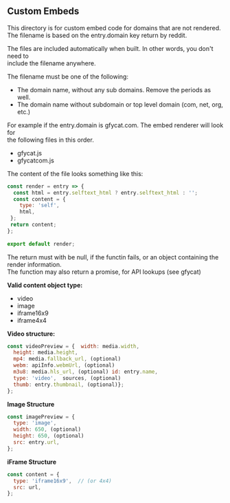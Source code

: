 ## Custom Embeds  
This directory is for custom embed code for domains that are not rendered.  
The filename is based on the entry.domain key return by reddit.  
  
The files are included automatically when built. In other words, you don't need to  
include the filename anywhere.  
  
The filename must be one of the following:  
 - The domain name, without any sub domains. Remove the periods as well.  
 - The domain name without subdomain or top level domain (com, net, org, etc.)  
  
For example if the entry.domain is gfycat.com. The embed renderer will look for  
the following files in this order.  
 - gfycat.js  
 - gfycatcom.js  
  
 The content of the file looks something like this:  
   
```javascript 1.8  
const render = entry => { 
  const html = entry.selftext_html ? entry.selftext_html : '';  
  const content = {  
    type: 'self',  
    html, 
 };  
 return content;  
};  
  
export default render;  
```  
The return must with be null, if the functin fails, or an object containing the render information.  
The function may also return a promise, for API lookups (see gfycat)  
  
**Valid content object type:**  
 - video  
 - image  
 - iframe16x9  
 - iframe4x4  
  
**Video structure:**  
```javascript
const videoPreview = {  width: media.width,  
  height: media.height,  
  mp4: media.fallback_url, (optional)  
  webm: apiInfo.webmUrl, (optional)  
  m3u8: media.hls_url, (optional) id: entry.name,  
  type: 'video',  sources, (optional)  
  thumb: entry.thumbnail, (optional)};
};
```  
**Image Structure**  
```javascript
const imagePreview = {  
  type: 'image',  
  width: 650, (optional)  
  height: 650, (optional)  
  src: entry.url,  
};  
  ```
**iFrame Structure**  
```javascript
const content = {  
  type: 'iframe16x9',  // (or 4x4)  
  src: url,  
};
```
